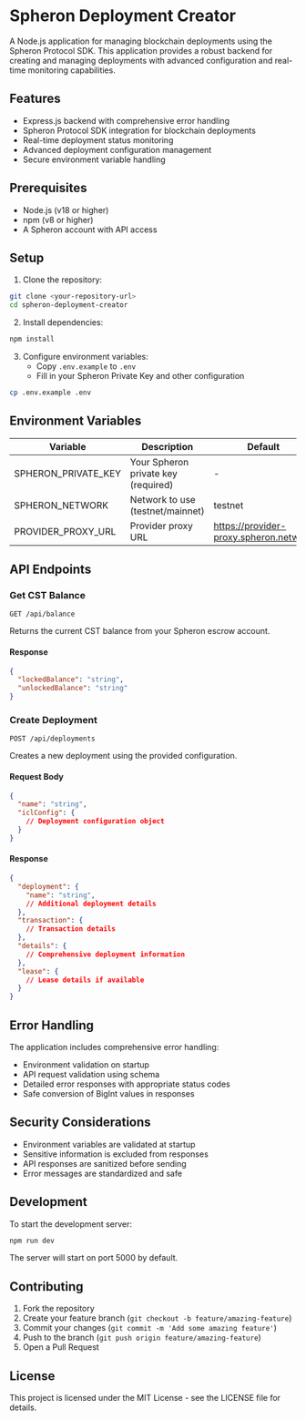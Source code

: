 # Spheron Deployment Creator

A Node.js application for managing blockchain deployments using the Spheron Protocol SDK. This application provides a robust backend for creating and managing deployments with advanced configuration and real-time monitoring capabilities.

## Features

- Express.js backend with comprehensive error handling
- Spheron Protocol SDK integration for blockchain deployments
- Real-time deployment status monitoring
- Advanced deployment configuration management
- Secure environment variable handling

## Prerequisites

- Node.js (v18 or higher)
- npm (v8 or higher)
- A Spheron account with API access

## Setup

1. Clone the repository:
```bash
git clone <your-repository-url>
cd spheron-deployment-creator
```

2. Install dependencies:
```bash
npm install
```

3. Configure environment variables:
   - Copy `.env.example` to `.env`
   - Fill in your Spheron Private Key and other configuration

```bash
cp .env.example .env
```

## Environment Variables

| Variable | Description | Default |
|----------|-------------|---------|
| SPHERON_PRIVATE_KEY | Your Spheron private key (required) | - |
| SPHERON_NETWORK | Network to use (testnet/mainnet) | testnet |
| PROVIDER_PROXY_URL | Provider proxy URL | https://provider-proxy.spheron.network |

## API Endpoints

### Get CST Balance

```http
GET /api/balance
```

Returns the current CST balance from your Spheron escrow account.

#### Response
```json
{
  "lockedBalance": "string",
  "unlockedBalance": "string"
}
```

### Create Deployment

```http
POST /api/deployments
```

Creates a new deployment using the provided configuration.

#### Request Body
```json
{
  "name": "string",
  "iclConfig": {
    // Deployment configuration object
  }
}
```

#### Response
```json
{
  "deployment": {
    "name": "string",
    // Additional deployment details
  },
  "transaction": {
    // Transaction details
  },
  "details": {
    // Comprehensive deployment information
  },
  "lease": {
    // Lease details if available
  }
}
```

## Error Handling

The application includes comprehensive error handling:

- Environment validation on startup
- API request validation using schema
- Detailed error responses with appropriate status codes
- Safe conversion of BigInt values in responses

## Security Considerations

- Environment variables are validated at startup
- Sensitive information is excluded from responses
- API responses are sanitized before sending
- Error messages are standardized and safe

## Development

To start the development server:

```bash
npm run dev
```

The server will start on port 5000 by default.

## Contributing

1. Fork the repository
2. Create your feature branch (`git checkout -b feature/amazing-feature`)
3. Commit your changes (`git commit -m 'Add some amazing feature'`)
4. Push to the branch (`git push origin feature/amazing-feature`)
5. Open a Pull Request

## License

This project is licensed under the MIT License - see the LICENSE file for details.
